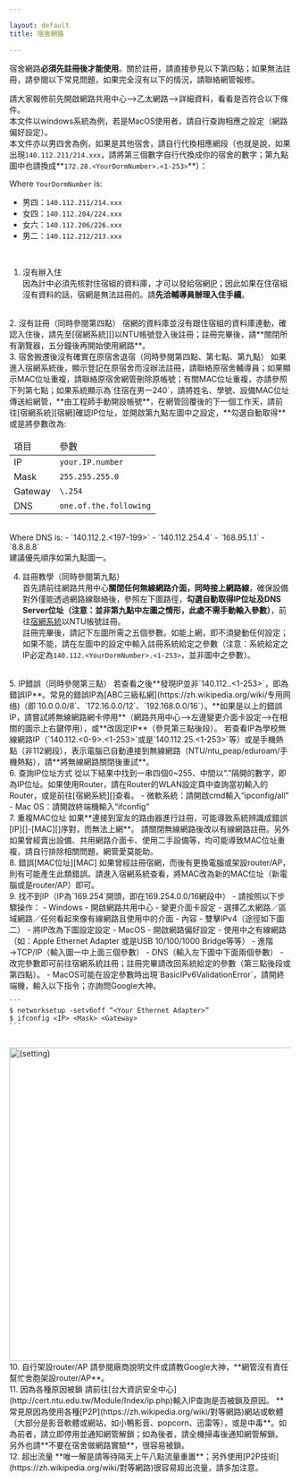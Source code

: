 ```yaml
---

layout: default
title: 宿舍網路

---
```


宿舍網路**必須先註冊後才能使用**。關於註冊，請直接參見以下第四點；如果無法註冊，請參閱以下常見問題，如果完全沒有以下的情況，請聯絡網管報修。

請大家報修前先開啟網路共用中心-->乙太網路-->詳細資料，看看是否符合以下條件。  
本文件以windows系統為例，若是MacOS使用者，請自行查詢相應之設定（網路偏好設定）。  
本文件亦以男四舍為例，如果是其他宿舍，請自行代換相應網段（也就是說，如果出現`140.112.211/214.xxx`，請將第三個數字自行代換成你的宿舍的數字；第九點圖中也請換成**`172.28.<YourDormNumber>.<1-253>`**）：  

Where `YourDormNumber` is:  

  - 男四：`140.112.211/214.xxx`  
  - 女四：`140.112.204/224.xxx`  
  - 女六：`140.112.206/226.xxx`  
  - 男二：`140.112.212/213.xxx`  
<br/>

1. 沒有辦入住  
因為計中必須先核對住宿組的資料庫，才可以發給宿網[IP][]；因此如果在住宿組沒有資料的話，宿網是無法註冊的。請**先洽輔導員辦理入住手續**。  
<br />
2. 沒有註冊（同時參閱第四點）  
宿網的資料庫並沒有跟住宿組的資料庫連動，確認入住後，請先至[宿網系統][]以NTU帳號登入後註冊；註冊完畢後，請**關閉所有瀏覽器，五分鐘後再開始使用網路**。  
<br />
3. 宿舍搬遷後沒有確實在原宿舍退宿（同時參閱第四點、第七點、第九點）  
如果進入宿網系統後，顯示登記在原宿舍而沒辦法註冊，請聯絡原宿舍輔導員；如果顯示MAC位址重複，請聯絡原宿舍網管刪除原帳號；有關MAC位址重複，亦請參照下列第七點；如果系統顯示為`住宿在男一240`，請將姓名、學號、設備MAC位址傳送給網管，**由工程師手動開設帳號**，在網管回覆後的下一個工作天，請前往[宿網系統][宿網]確認IP位址，並開啟第九點左圖中之設定，**勾選自動取得**或是將參數改為:  
<table>
    <thead>
        <tr>
            <td>項目</td>
            <td>參數</td>
        </tr>
    </thead>
    <tbody>
        <tr>
            <td>IP</td>
            <td><code>your.IP.number</code></td>
        </tr>
        <tr>
            <td>Mask</td>
            <td><code>255.255.255.0</code></td>
        </tr>
        <tr>
            <td>Gateway</td>
            <td><code>\<first.three.number.of.your.IP\>.254</code></td>
        </tr>
        <tr>
            <td>DNS</td>
            <td><code>one.of.the.following</code></td>
        </tr>
    </tbody>
</table>
<br/>
Where DNS is:  
  - `140.112.2.<197-199>`  
  - `140.112.254.4`  
  - `168.95.1.1`  
  - `8.8.8.8`  
<br/>
建議優先順序如第九點圖一。  
<br />

4. 註冊教學（同時參閱第九點）  
首先請前往網路共用中心**關閉任何無線網路介面，同時接上網路線**，確保設備對外僅能透過網路線聯絡後，參照左下圖路徑，**勾選自動取得IP位址及DNS Server位址（注意：並非第九點中左圖之情形，此處不需手動輸入參數）**，前往[宿網系統][]以NTU帳號註冊。  
註冊完畢後，請記下左圖所需之五個參數。如能上網，即不須變動任何設定；如果不能，請在左圖中的設定中輸入註冊系統給定之參數（注意：系統給定之IP必定為`140.112.<YourDormNumber>.<1-253>`，並非圖中之參數）。  
<br />
5. IP錯誤（同時參閱第三點）  
若查看之後**發現IP並非`140.112.<YourDormNumber>.<1-253>`，即為錯誤IP**。常見的錯誤IP為[ABC三級私網](https://zh.wikipedia.org/wiki/专用网络)（即`10.0.0.0/8`、`172.16.0.0/12`、`192.168.0.0/16`）。**如果是以上的錯誤IP，請嘗試將無線網路網卡停用**（網路共用中心-->左邊變更介面卡設定-->在相關的圖示上右鍵停用），或**改固定IP**（參見第三點後段）。
若查看IP為學校無線網路IP（`140.112.<0-9>.<1-253>`或是`140.112.25.<1-253>`等）或是手機熱點（非112網段），表示電腦已自動連接到無線網路（NTU/ntu_peap/eduroam/手機熱點），請**將無線網路關閉後重試**。  
<br />
6. 查詢IP位址方式  
從以下結果中找到一串四個0~255、中間以“.”隔開的數字，即為IP位址。如果使用Router，請在Router的WLAN設定頁中查詢當初輸入的Router，或是前往[宿網系統][]查看。  
  - 微軟系統：請開啟cmd輸入“ipconfig/all”  
  - Mac OS：請開啟終端機輸入“ifconfig”  
<br />
7. 重複MAC位址  
如果**連接到室友的路由器進行註冊，可能導致系統辨識成錯誤[IP][]-[MAC][]序對，而無法上網**。  
請關閉無線網路後改以有線網路註冊。另外如果曾經賣出設備、共用網路介面卡、使用二手設備等，均可能導致MAC位址重複，請自行排除相關問題，網管愛莫能助。  
<br />
8. 錯誤[MAC位址][MAC]  
如果曾經註冊宿網，而後有更換電腦或架設router/AP，則有可能產生此類錯誤。請進入宿網系統查看，將MAC改為新的MAC位址（新電腦或是router/AP）即可。  
<br />
9. 找不到IP（IP為`169.254`開頭，即在169.254.0.0/16網段中）  
  - 請按照以下步驟操作：
  - Windows
      - 開啟網路共用中心  
      - 變更介面卡設定  
      - 選擇乙太網路／區域網路／任何看起來像有線網路且使用中的介面  
      - 內容  
      - 雙擊IPv4（途徑如下圖二）  
      - 將IP改為下圖設定設定  
  - MacOS
      - 開啟網路偏好設定  
      - 使用中之有線網路（如：Apple Ethernet Adapter 或是USB 10/100/1000 Bridge等等）  
      - 進階→TCP/IP（輸入圖一中上面三個參數）  
      - DNS（輸入左下圖中下面兩個參數）  
  - 改完參數即可前往宿網系統註冊；註冊完畢請改回系統給定的參數（第三點後段或第四點）。  
  - MacOS可能在設定參數時出現`BasicIPv6ValidationError`，請開終端機，輸入以下指令；亦詢問Google大神。  

    ```
    $ networksetup -setv6off “<Your Ethernet Adapter>”  
    $ ifconfig <IP> <Mask> <Gateway>    
    ```
<br/>
<img alt="(setting)" src="https://imgur.com/kXftFFZ.png" style="width: 720pt; height: 420pt;" />  
<br />
10. 自行架設router/AP  
請參閱廠商說明文件或請教Google大神，**網管沒有責任幫忙舍胞架設router/AP**。  
<br />
11. 因為各種原因被鎖  
請前往[台大資訊安全中心](http://cert.ntu.edu.tw/Module/Index/ip.php)輸入IP查詢是否被鎖及原因。  
**常見原因為使用各種[P2P](https://zh.wikipedia.org/wiki/對等網路)網站或軟體（大部分是影音軟體或網站，如小鴨影音、popcorn、迅雷等），或是中毒**。如為前者，請立即停用並通知網管解鎖；如為後者，請全機掃毒後通知網管解鎖。  
另外也請**不要在宿舍做網路實驗**，很容易被鎖。    
<br />
12. 超出流量  
**唯一解是請等待隔天上午八點流量重置**；另外使用[P2P技術](https://zh.wikipedia.org/wiki/對等網路)很容易超出流量，請多加注意。  
<br />

[宿網系統]: 140.112.2.197
[IP]: https://zh.wikipedia.org/wiki/IP地址
[MAC]: https://zh.wikipedia.org/wiki/MAC地址
